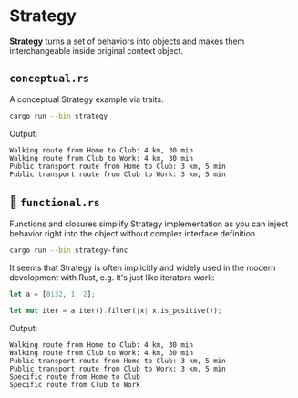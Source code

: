# Strategy

**Strategy** turns a set of behaviors into objects and makes them
interchangeable inside original context object.

## `conceptual.rs`

A conceptual Strategy example via traits.

```bash
cargo run --bin strategy
```

Output:

```
Walking route from Home to Club: 4 km, 30 min
Walking route from Club to Work: 4 km, 30 min
Public transport route from Home to Club: 3 km, 5 min
Public transport route from Club to Work: 3 km, 5 min
```

## 🦀 `functional.rs`

Functions and closures simplify Strategy implementation as you can
inject behavior right into the object without complex interface definition.

```bash
cargo run --bin strategy-func
```

It seems that Strategy is often implicitly and widely used in the modern
development with Rust, e.g. it's just like iterators work:

```rust
let a = [0i32, 1, 2];

let mut iter = a.iter().filter(|x| x.is_positive());
```

Output:

```
Walking route from Home to Club: 4 km, 30 min
Walking route from Club to Work: 4 km, 30 min
Public transport route from Home to Club: 3 km, 5 min
Public transport route from Club to Work: 3 km, 5 min
Specific route from Home to Club
Specific route from Club to Work
```

